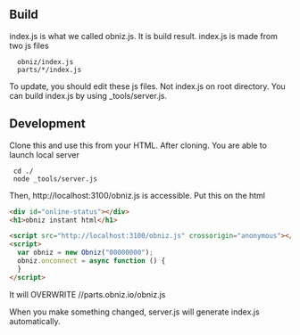 ## Build
index.js is what we called obniz.js.
It is build result.
index.js is made from two js files
```
  obniz/index.js  
  parts/*/index.js  
```
To update, you should edit these js files. Not index.js on root directory.
You can build index.js by using _tools/server.js.

## Development
Clone this and use this from your HTML.
After cloning. You are able to launch local server

```shell
 cd ./
 node _tools/server.js
```
Then, http://localhost:3100/obniz.js is accessible.
Put this on the html
```html
<div id="online-status"></div>
<h1>obniz instant html</h1>

<script src="http://localhost:3100/obniz.js" crossorigin="anonymous"></script>
<script>
  var obniz = new Obniz("00000000");
  obniz.onconnect = async function () {
  }
</script>
```
It will OVERWRITE //parts.obniz.io/obniz.js

When you make something changed, server.js will generate index.js automatically.
